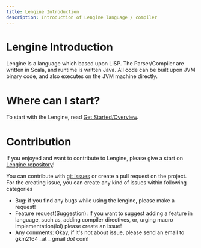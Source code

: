 ```yaml
---
title: Lengine Introduction
description: Introduction of Lengine language / compiler
---
```


# Lengine Introduction

Lengine is a language which based upon LISP. The Parser/Compiler are written in Scala, and runtime is written Java. All code can be built upon JVM binary code, and also executes on the JVM machine directly.

# Where can I start?

To start with the Lengine, read [Get Started/Overview](./docs).

# Contribution

If you enjoyed and want to contribute to Lengine, please give a start on [Lengine repository](https://github.com/gkm2164/lengine)!

You can contribute with [git issues](https://github.com/gkm2164/lengine/issues) or create a pull request on the project.
For the creating issue, you can create any kind of issues within following categories
- Bug: if you find any bugs while using the lengine, please make a request!
- Feature request(Suggestion): If you want to suggest adding a feature in language, such as, adding compiler directives, or, urging macro implementation(lol) please create an issue!
- Any comments: Okay, if it's not about issue, please send an email to gkm2164 _at _ gmail _dot_ com!